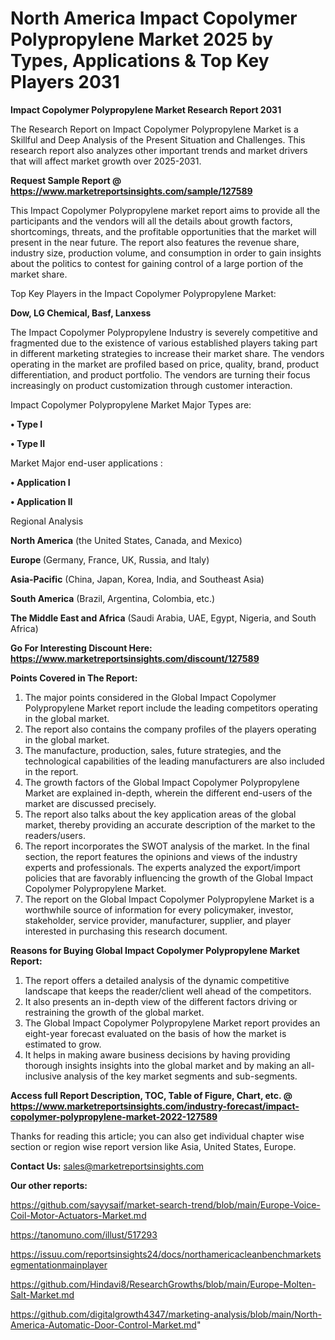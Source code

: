 # North America Impact Copolymer Polypropylene Market 2025 by Types, Applications & Top Key Players 2031

<strong>Impact Copolymer Polypropylene Market Research Report 2031</strong>

The Research Report on Impact Copolymer Polypropylene Market is a Skillful and Deep Analysis of the Present Situation and Challenges. This research report also analyzes other important trends and market drivers that will affect market growth over 2025-2031.

<strong>Request Sample Report @ <a href=https://www.marketreportsinsights.com/sample/127589>https://www.marketreportsinsights.com/sample/127589</a></strong>

This Impact Copolymer Polypropylene market report aims to provide all the participants and the vendors will all the details about growth factors, shortcomings, threats, and the profitable opportunities that the market will present in the near future. The report also features the revenue share, industry size, production volume, and consumption in order to gain insights about the politics to contest for gaining control of a large portion of the market share.

Top Key Players in the Impact Copolymer Polypropylene Market:

<strong>Dow, LG Chemical, Basf, Lanxess</strong>

The Impact Copolymer Polypropylene Industry is severely competitive and fragmented due to the existence of various established players taking part in different marketing strategies to increase their market share. The vendors operating in the market are profiled based on price, quality, brand, product differentiation, and product portfolio. The vendors are turning their focus increasingly on product customization through customer interaction.

Impact Copolymer Polypropylene Market Major Types are:

<strong>• Type I

• Type II</strong>

Market Major end-user applications :

<strong>• Application I

• Application II</strong>

Regional Analysis

</u><strong><b>North America</b></strong> (the United States, Canada, and Mexico)

<strong><b>Europe </b></strong>(Germany, France, UK, Russia, and Italy)

<strong><b>Asia-Pacific</b></strong> (China, Japan, Korea, India, and Southeast Asia)

<strong><b>South America</b></strong> (Brazil, Argentina, Colombia, etc.)

<strong><b>The Middle East and Africa</b></strong> (Saudi Arabia, UAE, Egypt, Nigeria, and South Africa)

<strong>Go For Interesting Discount Here: <a href=https://www.marketreportsinsights.com/discount/127589>https://www.marketreportsinsights.com/discount/127589</a></strong>

<strong>Points Covered in The Report:</strong>
<ol>
  <li>The major points considered in the Global Impact Copolymer Polypropylene Market report include the leading competitors operating in the global market.</li>
  <li>The report also contains the company profiles of the players operating in the global market.</li>
  <li>The manufacture, production, sales, future strategies, and the technological capabilities of the leading manufacturers are also included in the report.</li>
  <li>The growth factors of the Global Impact Copolymer Polypropylene Market are explained in-depth, wherein the different end-users of the market are discussed precisely.</li>
  <li>The report also talks about the key application areas of the global market, thereby providing an accurate description of the market to the readers/users.</li>
  <li>The report incorporates the SWOT analysis of the market. In the final section, the report features the opinions and views of the industry experts and professionals. The experts analyzed the export/import policies that are favorably influencing the growth of the Global Impact Copolymer Polypropylene Market.</li>
  <li>The report on the Global Impact Copolymer Polypropylene Market is a worthwhile source of information for every policymaker, investor, stakeholder, service provider, manufacturer, supplier, and player interested in purchasing this research document.</li>
</ol>
<strong>Reasons for Buying Global Impact Copolymer Polypropylene Market Report:</strong>

<ol>
  <li>The report offers a detailed analysis of the dynamic competitive landscape that keeps the reader/client well ahead of the competitors.</li>
  <li>It also presents an in-depth view of the different factors driving or restraining the growth of the global market.</li>
  <li>The Global Impact Copolymer Polypropylene Market report provides an eight-year forecast evaluated on the basis of how the market is estimated to grow.</li>
  <li>It helps in making aware business decisions by having providing thorough insights insights into the global market and by making an all-inclusive analysis of the key market segments and sub-segments.</li>
</ol>
<strong>Access full Report Description, TOC, Table of Figure, Chart, etc. @ <a href=https://www.marketreportsinsights.com/industry-forecast/impact-copolymer-polypropylene-market-2022-127589>https://www.marketreportsinsights.com/industry-forecast/impact-copolymer-polypropylene-market-2022-127589</a></strong>


Thanks for reading this article; you can also get individual chapter wise section or region wise report version like Asia, United States, Europe.

<strong>Contact Us:</strong>
sales@marketreportsinsights.com

<strong>Our other reports:</strong>

<a href=https://github.com/sayysaif/market-search-trend/blob/main/Europe-Voice-Coil-Motor-Actuators-Market.md>https://github.com/sayysaif/market-search-trend/blob/main/Europe-Voice-Coil-Motor-Actuators-Market.md</a>

<a href=https://tanomuno.com/illust/517293>https://tanomuno.com/illust/517293</a>

<a href=https://issuu.com/reportsinsights24/docs/northamericacleanbenchmarketsegmentationmainplayer>https://issuu.com/reportsinsights24/docs/northamericacleanbenchmarketsegmentationmainplayer</a>

<a href=https://github.com/Hindavi8/ResearchGrowths/blob/main/Europe-Molten-Salt-Market.md>https://github.com/Hindavi8/ResearchGrowths/blob/main/Europe-Molten-Salt-Market.md</a>

<a href=https://github.com/digitalgrowth4347/marketing-analysis/blob/main/North-America-Automatic-Door-Control-Market.md>https://github.com/digitalgrowth4347/marketing-analysis/blob/main/North-America-Automatic-Door-Control-Market.md</a>"

